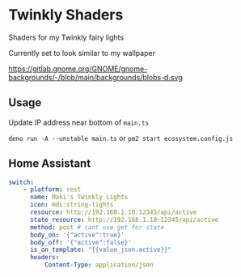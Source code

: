 # Twinkly Shaders

Shaders for my Twinkly fairy lights

Currently set to look similar to my wallpaper

https://gitlab.gnome.org/GNOME/gnome-backgrounds/-/blob/main/backgrounds/blobs-d.svg

## Usage

Update IP address near bottom of `main.ts`

`deno run -A --unstable main.ts` or `pm2 start ecosystem.config.js`

## Home Assistant

```yaml
switch:
    - platform: rest
      name: Maki's Twinkly Lights
      icon: mdi:string-lights
      resource: http://192.168.1.10:12345/api/active
      state_resource: http://192.168.1.10:12345/api/active
      method: post # cant use get for state
      body_on: '{"active":true}'
      body_off: '{"active":false}'
      is_on_template: "{{value_json.active}}"
      headers:
          Content-Type: application/json
```
